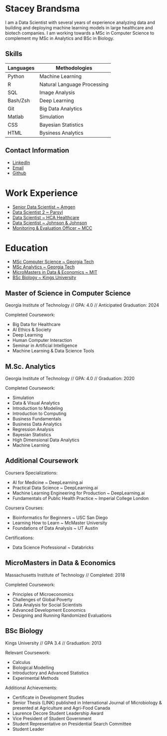 # Stacey Brandsma
I am a Data Scientist with several years of experience analyzing data
and building and deploying machine learning models in large healthcare
and biotech companies.  I am working towards a MSc in Computer Science
to complement my MSc in Analytics and BSc in Biology.  

## Skills
| Languages | Methodologies
| --- | ---
| Python | Machine Learning
| R | Natural Language Processing
| SQL | Image Analysis
| Bash/Zsh | Deep Learning
| Git | Big Data Analytics
| Matlab | Simulation
| CSS | Bayesian Statistics
| HTML | Bysiness Analytics

## Contact Information
- [LinkedIn](www.linkedin.com/in/staceybrandsma)
- [Email](stacey.data.science@gmail.com)
- [Github](www.github.com/staceybrandsma)

# Work Experience
- [Senior Data Scientist ~ Amgen](./sds-amgen.md)
- [Data Scientist 2 ~ Parsyl](./ds-parsyl.md)
- [Data Scientist ~ HCA Healthcare](./ds-hca.md)
- [Data Scientist ~ Johnson & Johnson](./ds-jj.md)
- [Monitoring & Evaluation Officer ~ MCC](./me-mcc.md)

# Education
- [MSc Computer Science ~ Georgia Tech](./omscs.md)
- [MSc Analytics ~ Georgia Tech](./omsa.md)
- [MicroMasters in Data & Economics ~ MIT](./dedp.md)
- [BSc Biology ~ Kings University](./bsc.md)

## Master of Science in Computer Science
Georgia Institute of Technology // GPA: 4.0 // Anticipated Graduation:
2024

Completed Coursework:
- Big Data for Healthcare
- AI Ethics & Society
- Deep Learning
- Human Computer Interaction
- Seminar in Artificial Intelligence
- Machine Learning & Data Science Tools

## M.Sc. Analytics
Georgia Institute of Technology // GPA: 4.0 // Graduation: 2020

Completed Coursework:
- Simulation
- Data & Visual Analytics
- Introduction to Modeling
- Introduction to Computing
- Business Fundamentals
- Business Data Analytics
- Regression Analysis
- Bayesian Statistics
- High Dimensional Data Analytics
- Machine Learning

## Additional Coursework
Coursera Specializations:
- AI for Medicine ~ DeepLearning.ai
- Practical Data Science ~ DeepLearning.ai
- Machine Learning Engineering for Production ~ DeepLearning.ai
- Fundamentals of Public Health Practice ~ Imperial College London

Coursera Courses:
- Bioinformatics for Beginners ~ USC San Diego
- Learning How to Learn ~ McMaster University
- Foundations of Data Analysis ~ UT Austin

Certifications:
- Data Science Professional ~ Databricks

## MicroMasters in Data & Economics
Massachusetts Institute of Technology // Completed: 2018

Completed Coursework:
- Principles of Microeconomics
- Challenges of Global Poverty
- Data Analysis for Social Scientists
- Advanced Development Economics
- Designing and Running Randomized Evaluations

## BSc Biology
Kings University // GPA 3.4 // Graduation: 2013

Relevant Coursework:
- Calculus
- Biological Modelling
- Introductory and Advanced Statistics
- Experimental Methods

Additional Achievements:
- Certificate in Development Studies
- Senior Thesis (LINK) published in International Journal of Microbiology & presented at Agriculture and Agri-Food Canada
- Laurence Decore Student Leadership Award
- Vice President of Student Government
- Student Representative on Presidential Search Committee
- Student Leader